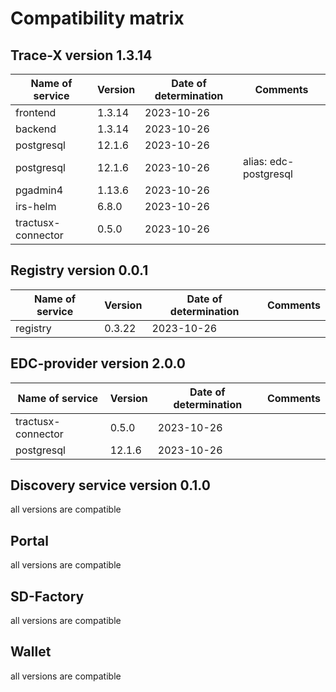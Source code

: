 # Compatibility matrix

## Trace-X version 1.3.14

| Name of service      | Version | Date of determination | Comments               |
|----------------------|---------|-----------------------|------------------------|
| frontend             | 1.3.14  | 2023-10-26            |                        |
| backend              | 1.3.14  | 2023-10-26            |                        |
| postgresql           | 12.1.6  | 2023-10-26            |                        |
| postgresql           | 12.1.6  | 2023-10-26            | alias: edc-postgresql  |
| pgadmin4             | 1.13.6  | 2023-10-26            |                        |
| irs-helm             | 6.8.0   | 2023-10-26            |                        |
| tractusx-connector   | 0.5.0   | 2023-10-26            |                        |

## Registry version 0.0.1
| Name of service      | Version | Date of determination | Comments               |
|----------------------|---------|-----------------------|------------------------|
| registry             | 0.3.22  | 2023-10-26            |                        |


## EDC-provider version 2.0.0
| Name of service      | Version | Date of determination | Comments               |
|----------------------|---------|-----------------------|------------------------|
| tractusx-connector   | 0.5.0   | 2023-10-26            |                        |
| postgresql           | 12.1.6  | 2023-10-26            |                        |

## Discovery service version 0.1.0
all versions are compatible

## Portal
all versions are compatible

## SD-Factory
all versions are compatible

## Wallet
all versions are compatible

